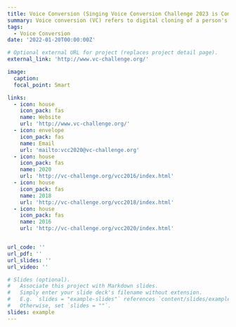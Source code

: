 ```yaml
---
title: Voice Conversion (Singing Voice Conversion Challenge 2023 is Coming!)
summary: Voice conversion (VC) refers to digital cloning of a person's voice; it can be used to modify audio waveform so that it appear as if spoken by someone else (target) than the original speaker (source).
tags:
  - Voice Conversion
date: '2022-01-20T00:00:00Z'

# Optional external URL for project (replaces project detail page).
external_link: 'http://www.vc-challenge.org/'

image:
  caption: 
  focal_point: Smart

links:
  - icon: house
    icon_pack: fas
    name: Website
    url: 'http://www.vc-challenge.org/'
  - icon: envelope
    icon_pack: fas
    name: Email
    url: 'mailto:vcc2020@vc-challenge.org'
  - icon: house
    icon_pack: fas
    name: 2020
    url: 'http://vc-challenge.org/vcc2016/index.html'
  - icon: house
    icon_pack: fas
    name: 2018
    url: 'http://vc-challenge.org/vcc2018/index.html'
  - icon: house
    icon_pack: fas
    name: 2016
    url: 'http://vc-challenge.org/vcc2020/index.html'


url_code: ''
url_pdf: ''
url_slides: ''
url_video: ''

# Slides (optional).
#   Associate this project with Markdown slides.
#   Simply enter your slide deck's filename without extension.
#   E.g. `slides = "example-slides"` references `content/slides/example-slides.md`.
#   Otherwise, set `slides = ""`.
slides: example
---
```

